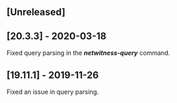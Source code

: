 ## [Unreleased]


## [20.3.3] - 2020-03-18
Fixed query parsing in the ***netwitness-query*** command. 

## [19.11.1] - 2019-11-26
Fixed an issue in query parsing.
